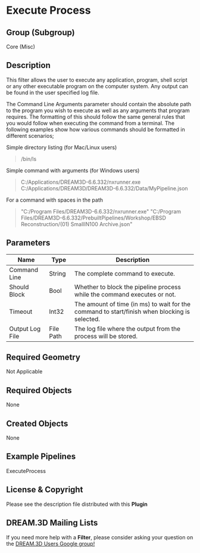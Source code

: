 # Execute Process


## Group (Subgroup) ##

Core (Misc)

## Description ##

This filter allows the user to execute any application, program, shell script or any other executable program on the computer system. Any output can be found in the user specified log file.

The Command Line Arguments parameter should contain the absolute path to the program you wish to execute as well as any arguments that program requires. The formatting of this should follow the same general rules that you would follow when executing the command from a terminal. The following examples show how various commands should be formatted in different scenarios;

Simple directory listing (for Mac/Linux users)

> /bin/ls

Simple command with arguments (for Windows users)

> C:/Applications/DREAM3D-6.6.332/nxrunner.exe C:/Applications/DREAM3D/DREAM3D-6.6.332/Data/MyPipeline.json

For a command with spaces in the path 

> "C:/Program Files/DREAM3D-6.6.332/nxrunner.exe" "C:/Program Files/DREAM3D-6.6.332/PrebuiltPipelines/Workshop/EBSD Reconstruction/(01) SmallIN100 Archive.json"

## Parameters ##

| Name             | Type | Description |
|------------------|------|-------------|
| Command Line | String| The complete command to execute. |
| Should Block | Bool | Whether to block the pipeline process while the command executes or not. |
| Timeout | Int32 | The amount of time (in ms) to wait for the command to start/finish when blocking is selected. |
| Output Log File | File Path | The log file where the output from the process will be stored. |


## Required Geometry ##

Not Applicable

## Required Objects ##

None

## Created Objects ##

None


## Example Pipelines ##

ExecuteProcess


## License & Copyright ##

Please see the description file distributed with this **Plugin**

## DREAM.3D Mailing Lists ##

If you need more help with a **Filter**, please consider asking your question on the [DREAM.3D Users Google group!](https://groups.google.com/forum/?hl=en#!forum/dream3d-users)

